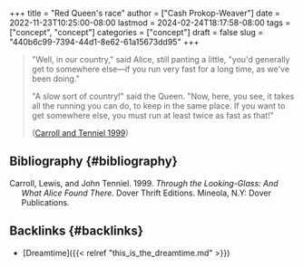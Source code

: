 +++
title = "Red Queen's race"
author = ["Cash Prokop-Weaver"]
date = 2022-11-23T10:25:00-08:00
lastmod = 2024-02-24T18:17:58-08:00
tags = ["concept", "concept"]
categories = ["concept"]
draft = false
slug = "440b6c99-7394-44d1-8e62-61a15673dd95"
+++

> "Well, in our country," said Alice, still panting a little, "you'd generally get to somewhere else—if you run very fast for a long time, as we've been doing."
>
> "A slow sort of country!" said the Queen. "Now, here, you see, it takes all the running you can do, to keep in the same place. If you want to get somewhere else, you must run at least twice as fast as that!"
>
> (<a href="#citeproc_bib_item_1">Carroll and Tenniel 1999</a>)


## Bibliography {#bibliography}

<style>.csl-entry{text-indent: -1.5em; margin-left: 1.5em;}</style><div class="csl-bib-body">
  <div class="csl-entry"><a id="citeproc_bib_item_1"></a>Carroll, Lewis, and John Tenniel. 1999. <i>Through the Looking-Glass: And What Alice Found There</i>. Dover Thrift Editions. Mineola, N.Y: Dover Publications.</div>
</div>


## Backlinks {#backlinks}

-   [Dreamtime]({{< relref "this_is_the_dreamtime.md" >}})
